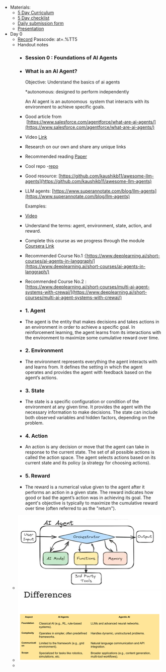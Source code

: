 - Materials:
	- [5 Day Curriculum](https://docs.google.com/document/d/e/2PACX-1vS2Y4T1AlbEZg48HL8i1ODzNn0-zTQQt8DwzOuUj8gHnjwFq3G7Fdww6xJdh_4Yi8Il1bTuDHKIlWim/pub)
	- [5 Day checklist](https://docs.google.com/document/d/e/2PACX-1vTkajey208fMutPynoKg7AE-RJsSpWgCQCFKgdzxGfPF0qjZwLXLARJCGpEqovqtly1xrWLKzAoG7qF/pub)
	- [Daily submission form](https://docs.google.com/forms/d/e/1FAIpQLSfOP3QRWvTnuYJ--PqnxyCFvcOn8D_oEYZq3LYHCH6aRyZQsQ/viewform)
	- [Presentation](https://docs.google.com/presentation/d/e/2PACX-1vQ2SVHmzSxgVv31-TUs4Zqrvd-vnP00MjZUvWkhqC5WS9xc_hhI1aEYO1VHfbbXESXymWlCsN9XP0tT/pub?start=false&loop=false&delayms=3000#slide=id.g32272e011e2_0_10)
- Day 0
	- [Record](https://us02web.zoom.us/rec/share/CnrPxgdVv0O69geR_q85gSxFFMrxm3hYw8BssnLDOKnR9LJz3zh7AlcmyDHe80bH.d7fq7K4NAosfm_WY) Passcode: at=.%TT5
	- Handout notes
		- ### Session 0 : Foundations of AI Agents
		- ### What is an AI Agent?
		  
		  Objective: Understand the basics of ai agents 
		  
		  *autonomous: designed to perform independently 
		  
		  An AI agent is an autonomous  system that interacts with its environment to achieve specific goals.
		- Good article from  [https://www.salesforce.com/agentforce/what-are-ai-agents/](https://www.salesforce.com/agentforce/what-are-ai-agents/)
		- Video [Link](https://www.youtube.com/watch?v=hLJTcVHW8_I&t=219s)
		- Research on our own and share any unique links
		- Recommended reading [Paper](https://arxiv.org/pdf/2407.01502)
		- Cool repo -[repo](https://github.com/aishwaryanr/awesome-generative-ai-guide/blob/main/resources/agents_101_guide.md)
		- Good resource: [https://github.com/kaushikb11/awesome-llm-agents](https://github.com/kaushikb11/awesome-llm-agents)
		- LLM agents: [https://www.superannotate.com/blog/llm-agents](https://www.superannotate.com/blog/llm-agents)
		  
		  Examples:
		- [Video](https://www.youtube.com/watch?v=k9aur17dCzE)
		- Understand the terms: agent, environment, state, action, and reward.
		- Complete this course as we progress through the module [Coursera Link](https://www.coursera.org/learn/learn-ai-agents#modules)
		- Recommended Course No.1 :[https://www.deeplearning.ai/short-courses/ai-agents-in-langgraph/](https://www.deeplearning.ai/short-courses/ai-agents-in-langgraph/)
		- Recommended Course No.2 : [https://www.deeplearning.ai/short-courses/multi-ai-agent-systems-with-crewai/](https://www.deeplearning.ai/short-courses/multi-ai-agent-systems-with-crewai/)
		- ### 1. Agent
		- The agent is
		  the entity that makes decisions and takes actions in an environment in 
		  order to achieve a specific goal. In reinforcement learning, the agent 
		  learns from its interactions with the environment to maximize some 
		  cumulative reward over time.
		- ### 2. Environment
		- The environment represents
		  everything the agent interacts with and learns from. It defines the 
		  setting in which the agent operates and provides the agent with feedback
		  based on the agent’s actions.
		- ### 3. State
		- The state is
		  a specific configuration or condition of the environment at any given 
		  time. It provides the agent with the necessary information to make 
		  decisions. The state can include both observed variables and hidden 
		  factors, depending on the problem.
		- ### 4. Action
		- An action is
		  any decision or move that the agent can take in response to the current
		  state. The set of all possible actions is called the action space. The agent selects actions based on its current state and its policy (a strategy for choosing actions).
		- ### 5. Reward
		- The reward is
		  a numerical value given to the agent after it performs an action in a 
		  given state. The reward indicates how good or bad the agent’s action was
		  in achieving its goal. The agent's objective is typically to maximize 
		  the cumulative reward over time (often referred to as the "return").
	- ![image.png](../assets/image_1735817745738_0.png)
	- ![image.png](../assets/image_1735817794611_0.png)
	-